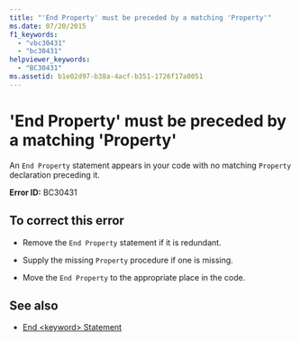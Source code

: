 ```yaml
---
title: "'End Property' must be preceded by a matching 'Property'"
ms.date: 07/20/2015
f1_keywords: 
  - "vbc30431"
  - "bc30431"
helpviewer_keywords: 
  - "BC30431"
ms.assetid: b1e02d97-b38a-4acf-b351-1726f17a0051
---
```

# 'End Property' must be preceded by a matching 'Property'
An `End Property` statement appears in your code with no matching `Property` declaration preceding it.  
  
 **Error ID:** BC30431  
  
## To correct this error  
  
- Remove the `End Property` statement if it is redundant.  
  
- Supply the missing `Property` procedure if one is missing.  
  
- Move the `End Property` to the appropriate place in the code.  
  
## See also

- [End \<keyword> Statement](../../visual-basic/language-reference/statements/end-keyword-statement.md)
